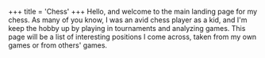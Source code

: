 +++
title = 'Chess'
+++
Hello, and welcome to the main landing page for my chess. As many of you know, I was an avid chess player as a kid,
and I'm keep the hobby up by playing in tournaments and analyzing games. This page will be a list of interesting
positions I come across, taken from my own games or from others' games.